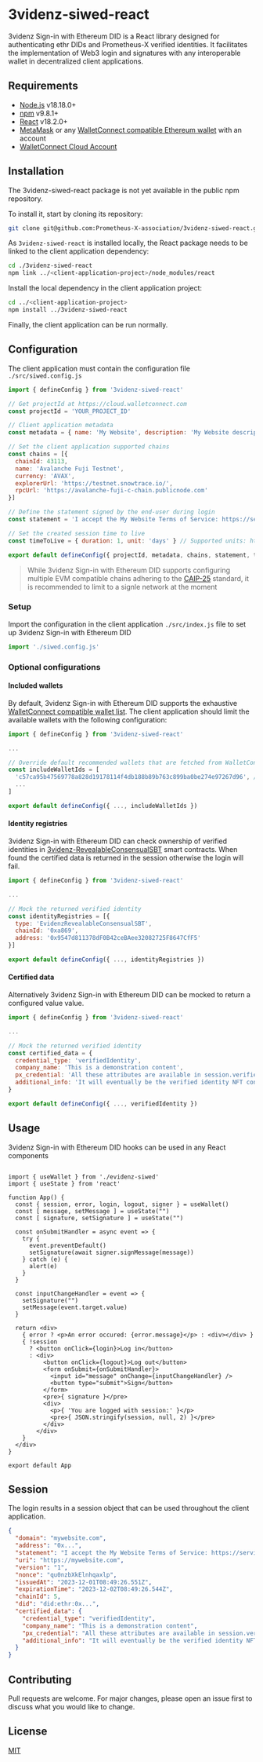 # 3videnz-siwed-react

3videnz Sign-in with Ethereum DID is a React library designed for authenticating ethr DIDs and Prometheus-X verified identities. It facilitates the implementation of Web3 login and signatures with any interoperable wallet in decentralized client applications.

## Requirements

- [Node.js](https://nodejs.org/) v18.18.0+
- [npm](https://www.npmjs.com/) v9.8.1+
- [React](https://react.dev/) v18.2.0+
- [MetaMask](https://metamask.io/) or any [WalletConnect compatible Ethereum wallet](https://walletconnect.com/explorer?type=wallet&chains=eip155%3A1) with an  account
- [WalletConnect Cloud Account](https://walletconnect.com/explorer?type=wallet&chains=eip155%3A1)

## Installation

The 3videnz-siwed-react package is not yet available in the public npm repository. 

To install it, start by cloning its repository:

```bash
git clone git@github.com:Prometheus-X-association/3videnz-siwed-react.git
```

As `3videnz-siwed-react` is installed locally, the React package needs to be linked to the client application dependency:

```bash
cd ./3videnz-siwed-react
npm link ../<client-application-project>/node_modules/react
```

Install the local dependency in the client application project:

```bash
cd ../<client-application-project>
npm install ../3videnz-siwed-react
```

Finally, the client application can be run normally.

## Configuration

The client application must contain the configuration file `./src/siwed.config.js`

```javascript
import { defineConfig } from '3videnz-siwed-react'

// Get projectId at https://cloud.walletconnect.com
const projectId = 'YOUR_PROJECT_ID'

// Client application metadata
const metadata = { name: 'My Website', description: 'My Website description', url: 'https://mywebsite.com' }

// Set the client application supported chains
const chains = [{
  chainId: 43113,
  name: 'Avalanche Fuji Testnet',
  currency: 'AVAX',
  explorerUrl: 'https://testnet.snowtrace.io/',
  rpcUrl: 'https://avalanche-fuji-c-chain.publicnode.com'
}]

// Define the statement signed by the end-user during login
const statement = 'I accept the My Website Terms of Service: https://service.org/tos'

// Set the created session time to live
const timeToLive = { duration: 1, unit: 'days' } // Supported units: https://momentjs.com/docs/#/durations/as/

export default defineConfig({ projectId, metadata, chains, statement, timeToLive })
```

> While 3videnz Sign-in with Ethereum DID supports configuring multiple EVM compatible chains adhering to the [CAIP-25](https://github.com/ChainAgnostic/CAIPs/blob/main/CAIPs/caip-25.md) standard, it is recommended to limit to a signle network at the moment 

### Setup
Import the configuration in the client application `./src/index.js` file to set up 3videnz Sign-in with Ethereum DID

```javascript
import './siwed.config.js'
```

### Optional configurations

#### Included wallets

By default, 3videnz Sign-in with Ethereum DID supports the exhaustive [WalletConnect compatible wallet list](https://walletconnect.com/explorer?type=wallet). The client application should limit the available wallets with the following configuration:

```javascript
import { defineConfig } from '3videnz-siwed-react'

...

// Override default recommended wallets that are fetched from WalletConnect explorer
const includeWalletIds = [ 
  'c57ca95b47569778a828d19178114f4db188b89b763c899ba0be274e97267d96', // MetaMask
  ... 
]

export default defineConfig({ ..., includeWalletIds })
```

#### Identity registries

3videnz Sign-in with Ethereum DID can check ownership of verified identities in [3videnz-RevealableConsensualSBT](https://github.com/Prometheus-X-association/3videnz-RevealableConsensualSBT) smart contracts. When found the certified data is returned in the session otherwise the login will fail.

```javascript
import { defineConfig } from '3videnz-siwed-react'

...

// Mock the returned verified identity 
const identityRegistries = [{
  type: 'EvidenzRevealableConsensualSBT',
  chainId: '0xa869',
  address: '0x9547d811378dF0B42ceBAee32082725F8647CfF5'
}]

export default defineConfig({ ..., identityRegistries })
```

#### Certified data

Alternatively 3videnz Sign-in with Ethereum DID can be mocked to return a configured value value.

```javascript
import { defineConfig } from '3videnz-siwed-react'

...

// Mock the returned verified identity 
const certified_data = {
  credential_type: 'verifiedIdentity', 
  company_name: 'This is a demonstration content',
  px_credential: 'All these attributes are available in session.verifiedIdentity',
  additional_info: 'It will eventually be the verified identity NFT content'
}

export default defineConfig({ ..., verifiedIdentity })
```

## Usage

3videnz Sign-in with Ethereum DID hooks can be used in any React components

```JSX

import { useWallet } from './evidenz-siwed'
import { useState } from 'react'

function App() {
  const { session, error, login, logout, signer } = useWallet()
  const [ message, setMessage ] = useState("")
  const [ signature, setSignature ] = useState("")

  const onSubmitHandler = async event => {
    try {
      event.preventDefault()
      setSignature(await signer.signMessage(message))
    } catch (e) {
      alert(e)
    }
  }

  const inputChangeHandler = event => {
    setSignature("")
    setMessage(event.target.value)
  }

  return <div>
    { error ? <p>An error occured: {error.message}</p> : <div></div> }
    { !session 
      ? <button onClick={login}>Log in</button> 
      : <div>
          <button onClick={logout}>Log out</button>
          <form onSubmit={onSubmitHandler}>
            <input id="message" onChange={inputChangeHandler} />
            <button type="submit">Sign</button>
          </form>
          <pre>{ signature }</pre>
          <div>
            <p>{ 'You are logged with session:' }</p>
            <pre>{ JSON.stringify(session, null, 2) }</pre>
          </div>
        </div> 
    }
  </div>
}

export default App
```

## Session
The login results in a session object that can be used throughout the client application.

```JSON
{
  "domain": "mywebsite.com",
  "address": "0x...",
  "statement": "I accept the My Website Terms of Service: https://service.org/tos",
  "uri": "https://mywebsite.com",
  "version": "1",
  "nonce": "qu0nzbXkElnhqaxlp",
  "issuedAt": "2023-12-01T08:49:26.551Z",
  "expirationTime": "2023-12-02T08:49:26.544Z",
  "chainId": 5,
  "did": "did:ethr:0x...",
  "certified_data": {
    "credential_type": "verifiedIdentity",
    "company_name": "This is a demonstration content",
    "px_credential": "All these attributes are available in session.verifiedIdentity",
    "additional_info": "It will eventually be the verified identity NFT content"
  }
}
```

## Contributing

Pull requests are welcome. For major changes, please open an issue first
to discuss what you would like to change.

## License

[MIT](https://choosealicense.com/licenses/mit/)
